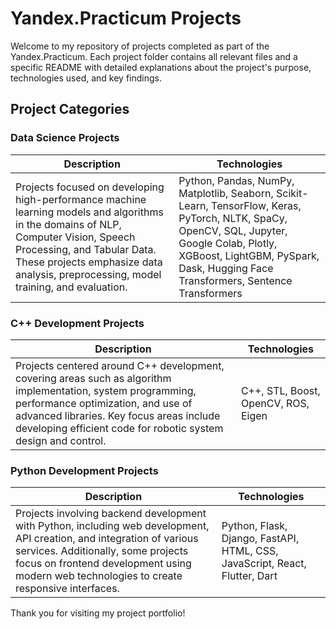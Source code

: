 # Yandex.Practicum Projects

Welcome to my repository of projects completed as part of the Yandex.Practicum. Each project folder contains all relevant files and a specific README with detailed explanations about the project's purpose, technologies used, and key findings.

## Project Categories

### Data Science Projects
| Description | Technologies |
|-------------|--------------|
| Projects focused on developing high-performance machine learning models and algorithms in the domains of NLP, Computer Vision, Speech Processing, and Tabular Data. These projects emphasize data analysis, preprocessing, model training, and evaluation. | Python, Pandas, NumPy, Matplotlib, Seaborn, Scikit-Learn, TensorFlow, Keras, PyTorch, NLTK, SpaCy, OpenCV, SQL, Jupyter, Google Colab, Plotly, XGBoost, LightGBM, PySpark, Dask, Hugging Face Transformers, Sentence Transformers |

### C++ Development Projects
| Description | Technologies |
|-------------|--------------|
| Projects centered around C++ development, covering areas such as algorithm implementation, system programming, performance optimization, and use of advanced libraries. Key focus areas include developing efficient code for robotic system design and control. | C++, STL, Boost, OpenCV, ROS, Eigen |

### Python Development Projects
| Description | Technologies |
|-------------|--------------|
| Projects involving backend development with Python, including web development, API creation, and integration of various services. Additionally, some projects focus on frontend development using modern web technologies to create responsive interfaces. | Python, Flask, Django, FastAPI, HTML, CSS, JavaScript, React, Flutter, Dart |


Thank you for visiting my project portfolio!

